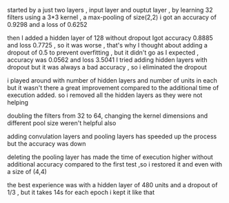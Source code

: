 started by a just two layers , input layer 
and ouptut layer , by learning 32 filters 
using a 3*3 kernel , a max-pooling of size(2,2)
i got an accuracy of 0.9298 and a loss of 0.6252

then I added a hidden layer of 128 without 
dropout Igot accuracy 0.8885 and loss 0.7725 ,
so it was worse , that's why  I thought about 
adding a dropout of 0.5 to prevent overfitting ,
but it didn't go as I expected , accuracy was
0.0562 and loss 3.5041
I tried adding hidden layers with dropout but 
it was always a bad accuracy , so i eliminated 
the dropout 

i played around with number of hidden layers 
and number of units in each but it wasn't there 
a great improvement compared to the additional
time of execution added. so i removed all the 
hidden layers as they were not helping 

doubling the filters from 32 to 64, changing
the kernel dimensions and different pool size 
weren't helpful also 


adding convulation layers and pooling layers has
speeded up the process but the accuracy was down

deleting the pooling layer has made the time of execution 
higher without additional accuracy compared to 
the first test ,so i restored it and even with 
a size of (4,4)

the best experience was with a hidden layer of 
480 units and a dropout of 1/3 , but it takes 
14s for each epoch 
i kept it like that 
